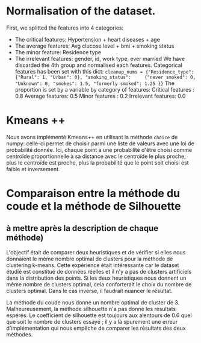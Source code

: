 # Normalisation of the dataset.

First, we splitted the features into 4 categories: 
- The critical features: Hypertension + heart diseases + age
- The average features: Avg clucose level + bmi + smoking status 
- The minor feature: Residence type
- The irrelevant features: gender, id, work type, ever married
We have discarded the 4th group and normalised each features.
Categorical features has been set with this dict:
`cleanup_nums = {"Residence_type":     {"Rural": 1, "Urban": 0},
                "smoking_status":     {"never smoked": 0, "Unknown": 0, "smokes": 1.5, "formerly smoked": 1.25 }}`
The proportion is set by a variable by category of features:
Critical features : 0.8
Average features: 0.5
Minor features : 0.2
Irrelevant features: 0.0

# Kmeans ++

Nous avons implémenté Kmeans++ en utilisant la méthode `choice` de numpy: 
celle-ci permet de choisir parmi une liste de valeurs avec une loi de probabilité donnée.
Ici, chaque point a une probabilité d'être choisi comme centroïde proportionnelle à sa 
distance avec le centroïde le plus proche; plus le centroïde est proche, plus la 
probabilité que le point soit choisi est faible et inversement. 


# Comparaison entre la méthode du coude et la méthode de Silhouette 
## à mettre après la description de chaque méthode)
L'objectif était de comparer deux heuristiques et de vérifier si elles nous donnaient le même 
nombre optimal de clusters pour la méthode de clustering k-means. Cette expérience était
intéressante car le dataset étudié est constitué de données réelles et il n'y a pas de 
clusters artificiels dans la distribution des points.
Si les deux heuristiques nous donnent un même nombre de clusters optimal, cela conforterait le choix du nombre de clusters optimal. 
Dans le cas inverse, il faudrait nuancer le résultat.

La méthode du coude nous donne un nombre optimal de cluster de 3. 
Malheureusement, la méthode silhouette n'a pas donné les résultats espérés. Le coefficient de silhouette est toujours aux alentours de 0.6 quel que soit
le nombre de clusters essayé ; il y a là spurement une erreur d'implémentation qui nous empêche de comparer les résultats des deux méthodes.
